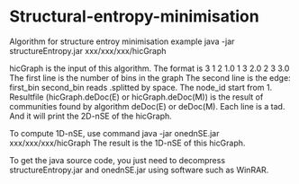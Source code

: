 # Structural-entropy-minimisation
Algorithm for structure entroy minimisation 
example
java -jar structureEntropy.jar xxx/xxx/xxx/hicGraph

hicGraph is the input of this algorithm. The format is
3
1 2 1.0
1 3 2.0
2 3 3.0
The first line is the number of bins in the graph
The second line is the edge: first_bin second_bin reads
.splitted by space. The node_id start from 1.
Resultfile (hicGraph.deDoc(E) or hicGraph.deDoc(M)) is the result of communities found by algorithm deDoc(E) or deDoc(M). Each line is a tad. And it will print the 2D-nSE of the hicGraph.

To compute 1D-nSE, use command
java -jar onednSE.jar xxx/xxx/xxx/hicGraph
The result is the 1D-nSE of this hicGraph.

To get the java source code, you just need to decompress structureEntropy.jar and onednSE.jar using software such as WinRAR.
